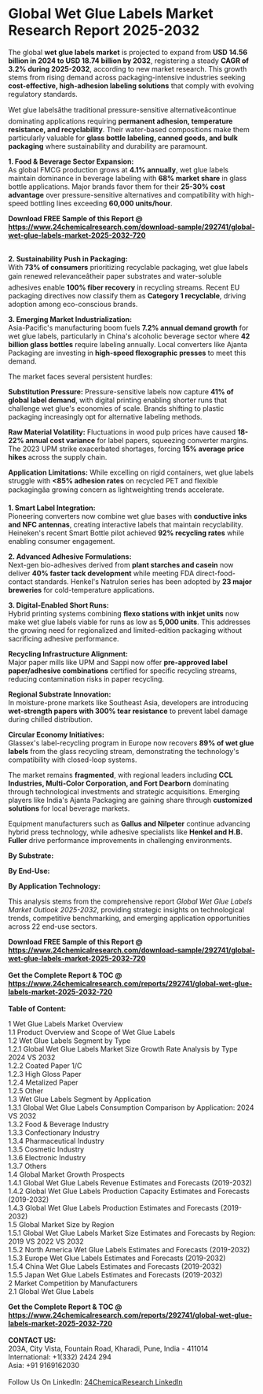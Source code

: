 <h1>Global Wet Glue Labels Market Research Report 2025-2032</h1><p>The global <strong>wet glue labels market</strong> is projected to expand from <strong>USD 14.56 billion in 2024 to USD 18.74 billion by 2032</strong>, registering a steady <strong>CAGR of 3.2% during 2025-2032</strong>, according to new market research. This growth stems from rising demand across packaging-intensive industries seeking <strong>cost-effective, high-adhesion labeling solutions</strong> that comply with evolving regulatory standards.</p><p>Wet glue labelsâthe traditional pressure-sensitive alternativeâcontinue dominating applications requiring <strong>permanent adhesion, temperature resistance, and recyclability</strong>. Their water-based compositions make them particularly valuable for <strong>glass bottle labeling, canned goods, and bulk packaging</strong> where sustainability and durability are paramount.</p><p><strong>1. Food &amp; Beverage Sector Expansion:</strong><br>
As global FMCG production grows at <strong>4.1% annually</strong>, wet glue labels maintain dominance in beverage labeling with <strong>68% market share</strong> in glass bottle applications. Major brands favor them for their <strong>25-30% cost advantage</strong> over pressure-sensitive alternatives and compatibility with high-speed bottling lines exceeding <strong>60,000 units/hour</strong>.</p><div><b>Download FREE Sample of this Report @ 
            <a href="https://www.24chemicalresearch.com/download-sample/292741/global-wet-glue-labels-market-2025-2032-720">
            https://www.24chemicalresearch.com/download-sample/292741/global-wet-glue-labels-market-2025-2032-720</a></b></div><br><p><strong>2. Sustainability Push in Packaging:</strong><br>
With <strong>73% of consumers</strong> prioritizing recyclable packaging, wet glue labels gain renewed relevanceâtheir paper substrates and water-soluble adhesives enable <strong>100% fiber recovery</strong> in recycling streams. Recent EU packaging directives now classify them as <strong>Category 1 recyclable</strong>, driving adoption among eco-conscious brands.</p><p><strong>3. Emerging Market Industrialization:</strong><br>
Asia-Pacific's manufacturing boom fuels <strong>7.2% annual demand growth</strong> for wet glue labels, particularly in China's alcoholic beverage sector where <strong>42 billion glass bottles</strong> require labeling annually. Local converters like Ajanta Packaging are investing in <strong>high-speed flexographic presses</strong> to meet this demand.</p><p>The market faces several persistent hurdles:</p><p><strong>Substitution Pressure:</strong> Pressure-sensitive labels now capture <strong>41% of global label demand</strong>, with digital printing enabling shorter runs that challenge wet glue's economies of scale. Brands shifting to plastic packaging increasingly opt for alternative labeling methods.</p><p><strong>Raw Material Volatility:</strong> Fluctuations in wood pulp prices have caused <strong>18-22% annual cost variance</strong> for label papers, squeezing converter margins. The 2023 UPM strike exacerbated shortages, forcing <strong>15% average price hikes</strong> across the supply chain.</p><p><strong>Application Limitations:</strong> While excelling on rigid containers, wet glue labels struggle with <strong>&lt;85% adhesion rates</strong> on recycled PET and flexible packagingâa growing concern as lightweighting trends accelerate.</p><p><strong>1. Smart Label Integration:</strong><br>
Pioneering converters now combine wet glue bases with <strong>conductive inks and NFC antennas</strong>, creating interactive labels that maintain recyclability. Heineken's recent Smart Bottle pilot achieved <strong>92% recycling rates</strong> while enabling consumer engagement.</p><p><strong>2. Advanced Adhesive Formulations:</strong><br>
Next-gen bio-adhesives derived from <strong>plant starches and casein</strong> now deliver <strong>40% faster tack development</strong> while meeting FDA direct-food-contact standards. Henkel's Natrulon series has been adopted by <strong>23 major breweries</strong> for cold-temperature applications.</p><p><strong>3. Digital-Enabled Short Runs:</strong><br>
Hybrid printing systems combining <strong>flexo stations with inkjet units</strong> now make wet glue labels viable for runs as low as <strong>5,000 units</strong>. This addresses the growing need for regionalized and limited-edition packaging without sacrificing adhesive performance.</p><p><strong>Recycling Infrastructure Alignment:</strong><br>
	Major paper mills like UPM and Sappi now offer <strong>pre-approved label paper/adhesive combinations</strong> certified for specific recycling streams, reducing contamination risks in paper recycling.</p><p><strong>Regional Substrate Innovation:</strong><br>
	In moisture-prone markets like Southeast Asia, developers are introducing <strong>wet-strength papers with 300% tear resistance</strong> to prevent label damage during chilled distribution.</p><p><strong>Circular Economy Initiatives:</strong><br>
	Glassex's label-recycling program in Europe now recovers <strong>89% of wet glue labels</strong> from the glass recycling stream, demonstrating the technology's compatibility with closed-loop systems.</p><p>The market remains <strong>fragmented</strong>, with regional leaders including <strong>CCL Industries, Multi-Color Corporation, and Fort Dearborn</strong> dominating through technological investments and strategic acquisitions. Emerging players like India's Ajanta Packaging are gaining share through <strong>customized solutions</strong> for local beverage markets.</p><p>Equipment manufacturers such as <strong>Gallus and Nilpeter</strong> continue advancing hybrid press technology, while adhesive specialists like <strong>Henkel and H.B. Fuller</strong> drive performance improvements in challenging environments.</p><p><strong>By Substrate:</strong></p><p><strong>By End-Use:</strong></p><p><strong>By Application Technology:</strong></p><p>This analysis stems from the comprehensive report <em>Global Wet Glue Labels Market Outlook 2025-2032</em>, providing strategic insights on technological trends, competitive benchmarking, and emerging application opportunities across 22 end-use sectors.</p><div><b>Download FREE Sample of this Report @ 
            <a href="https://www.24chemicalresearch.com/download-sample/292741/global-wet-glue-labels-market-2025-2032-720">
            https://www.24chemicalresearch.com/download-sample/292741/global-wet-glue-labels-market-2025-2032-720</a></b></div><br><div><b>Get the Complete Report & TOC @ 
            <a href="https://www.24chemicalresearch.com/reports/292741/global-wet-glue-labels-market-2025-2032-720">
            https://www.24chemicalresearch.com/reports/292741/global-wet-glue-labels-market-2025-2032-720</a></b></div><br>
            <b>Table of Content:</b><p>1 Wet Glue Labels Market Overview<br />
    1.1 Product Overview and Scope of Wet Glue Labels<br />
    1.2 Wet Glue Labels Segment by Type<br />
        1.2.1 Global Wet Glue Labels Market Size Growth Rate Analysis by Type 2024 VS 2032<br />
        1.2.2 Coated Paper 1/C<br />
        1.2.3 High Gloss Paper<br />
        1.2.4 Metalized Paper<br />
        1.2.5 Other<br />
    1.3 Wet Glue Labels Segment by Application<br />
        1.3.1 Global Wet Glue Labels Consumption Comparison by Application: 2024 VS 2032<br />
        1.3.2 Food & Beverage Industry<br />
        1.3.3 Confectionary Industry<br />
        1.3.4 Pharmaceutical Industry<br />
        1.3.5 Cosmetic Industry<br />
        1.3.6 Electronic Industry<br />
        1.3.7 Others<br />
    1.4 Global Market Growth Prospects<br />
        1.4.1 Global Wet Glue Labels Revenue Estimates and Forecasts (2019-2032)<br />
        1.4.2 Global Wet Glue Labels Production Capacity Estimates and Forecasts (2019-2032)<br />
        1.4.3 Global Wet Glue Labels Production Estimates and Forecasts (2019-2032)<br />
    1.5 Global Market Size by Region<br />
        1.5.1 Global Wet Glue Labels Market Size Estimates and Forecasts by Region: 2019 VS 2022 VS 2032<br />
        1.5.2 North America Wet Glue Labels Estimates and Forecasts (2019-2032)<br />
        1.5.3 Europe Wet Glue Labels Estimates and Forecasts (2019-2032)<br />
        1.5.4 China Wet Glue Labels Estimates and Forecasts (2019-2032)<br />
        1.5.5 Japan Wet Glue Labels Estimates and Forecasts (2019-2032)<br />
2 Market Competition by Manufacturers<br />
    2.1 Global Wet Glue Labels </p><div><b>Get the Complete Report & TOC @ 
            <a href="https://www.24chemicalresearch.com/reports/292741/global-wet-glue-labels-market-2025-2032-720">
            https://www.24chemicalresearch.com/reports/292741/global-wet-glue-labels-market-2025-2032-720</a></b></div><br><b>CONTACT US:</b><br>
            203A, City Vista, Fountain Road, Kharadi, Pune, India - 411014<br>
            International: +1(332) 2424 294<br>
            Asia: +91 9169162030 <br><br>
            Follow Us On LinkedIn: <a href="https://www.linkedin.com/company/24chemicalresearch/">24ChemicalResearch LinkedIn</a>